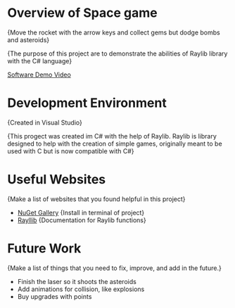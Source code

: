 # Overview of Space game

{Move the rocket with the arrow keys and collect gems but dodge bombs and asteroids}

{The purpose of this project are to demonstrate the abilities of Raylib library with the C# language}


[Software Demo Video](https://youtu.be/SQR_6Q9-l8w)

# Development Environment

{Created in Visual Studio}

{This progect was created im C# with the help of Raylib. Raylib is library designed to help with the creation of simple games, originally meant to be used with C but is now compatible with C#}

# Useful Websites

{Make a list of websites that you found helpful in this project}
* [NuGet Gallery](https://www.nuget.org/packages/Raylib-cs) {Install in terminal of project}
* [Rayllib](https://www.raylib.com/) {Documentation for Raylib functions}

# Future Work

{Make a list of things that you need to fix, improve, and add in the future.}
* Finish the laser so it shoots the asteroids
* Add animations for collision, like explosions
* Buy upgrades with points
